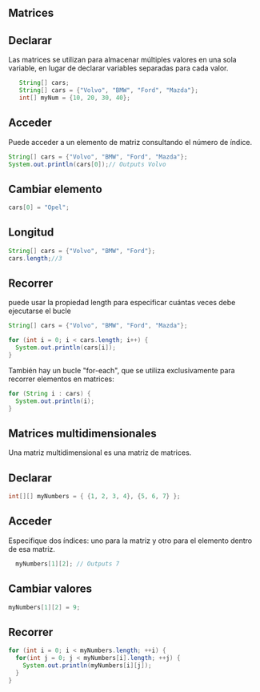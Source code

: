 ## Matrices

## Declarar
Las matrices se utilizan para almacenar múltiples valores en una sola variable, en lugar de declarar variables separadas para cada valor.
  
```java
   String[] cars;
   String[] cars = {"Volvo", "BMW", "Ford", "Mazda"};
   int[] myNum = {10, 20, 30, 40};
```

## Acceder 
Puede acceder a un elemento de matriz consultando el número de índice.

```java
String[] cars = {"Volvo", "BMW", "Ford", "Mazda"};
System.out.println(cars[0]);// Outputs Volvo
```

## Cambiar elemento
```java
cars[0] = "Opel";
```

## Longitud
```java
String[] cars = {"Volvo", "BMW", "Ford"};
cars.length;//3
```

## Recorrer
puede usar la propiedad length para especificar cuántas veces debe ejecutarse el bucle

```java
String[] cars = {"Volvo", "BMW", "Ford", "Mazda"};

for (int i = 0; i < cars.length; i++) {
  System.out.println(cars[i]);
}
```

También hay un bucle "for-each", que se utiliza exclusivamente para recorrer elementos en matrices:
```java
for (String i : cars) {
  System.out.println(i);
}
```

## Matrices multidimensionales
Una matriz multidimensional es una matriz de matrices.
## Declarar
```java  
int[][] myNumbers = { {1, 2, 3, 4}, {5, 6, 7} };
```
## Acceder
Especifique dos índices: uno para la matriz y otro para el elemento dentro de esa matriz.

```java
  myNumbers[1][2]; // Outputs 7
```

## Cambiar valores
```java
myNumbers[1][2] = 9;
```

## Recorrer
```java
for (int i = 0; i < myNumbers.length; ++i) {
  for(int j = 0; j < myNumbers[i].length; ++j) {
    System.out.println(myNumbers[i][j]);
  }
}
```